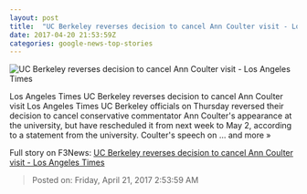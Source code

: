 ```yaml
---
layout: post
title:  "UC Berkeley reverses decision to cancel Ann Coulter visit - Los Angeles Times"
date: 2017-04-20 21:53:59Z
categories: google-news-top-stories
---
```


![UC Berkeley reverses decision to cancel Ann Coulter visit - Los Angeles Times](http://www.trbimg.com/img-58f935c4/turbine/la-me-ln-ann-coulter-speech-uc-berkeley-20170420)

Los Angeles Times UC Berkeley reverses decision to cancel Ann Coulter visit Los Angeles Times UC Berkeley officials on Thursday reversed their decision to cancel conservative commentator Ann Coulter's appearance at the university, but have rescheduled it from next week to May 2, according to a statement from the university. Coulter's speech on ... and more »


Full story on F3News: [UC Berkeley reverses decision to cancel Ann Coulter visit - Los Angeles Times](http://www.f3nws.com/n/abYtTD)

> Posted on: Friday, April 21, 2017 2:53:59 AM
